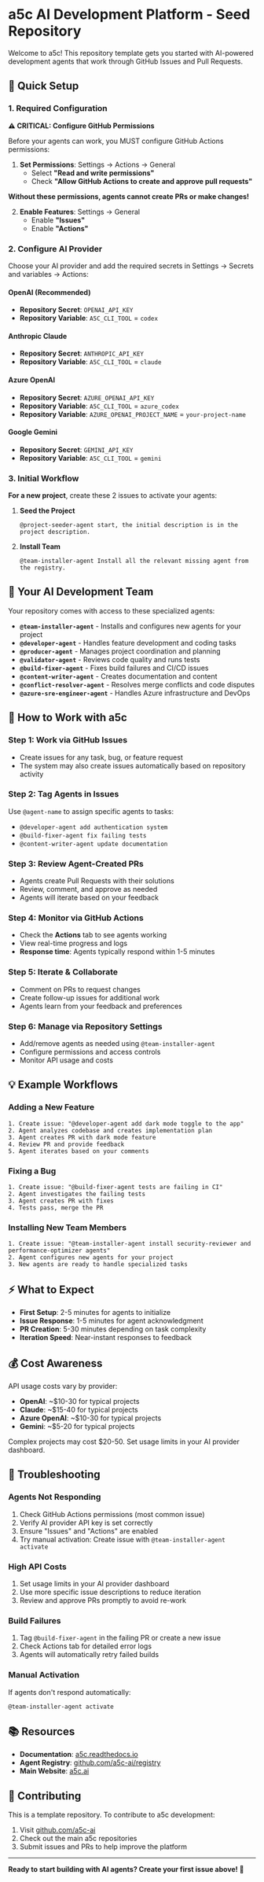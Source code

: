 # a5c AI Development Platform - Seed Repository

Welcome to a5c! This repository template gets you started with AI-powered development agents that work through GitHub Issues and Pull Requests.

## 🚀 Quick Setup

### 1. Required Configuration

**⚠️ CRITICAL: Configure GitHub Permissions**

Before your agents can work, you MUST configure GitHub Actions permissions:

1. **Set Permissions**: Settings → Actions → General
   - Select **"Read and write permissions"**
   - Check **"Allow GitHub Actions to create and approve pull requests"**

**Without these permissions, agents cannot create PRs or make changes!**

2. **Enable Features**: Settings → General
   - Enable **"Issues"** 
   - Enable **"Actions"**

### 2. Configure AI Provider

Choose your AI provider and add the required secrets in Settings → Secrets and variables → Actions:

#### OpenAI (Recommended)
- **Repository Secret**: `OPENAI_API_KEY`
- **Repository Variable**: `A5C_CLI_TOOL` = `codex`

#### Anthropic Claude
- **Repository Secret**: `ANTHROPIC_API_KEY`
- **Repository Variable**: `A5C_CLI_TOOL` = `claude`

#### Azure OpenAI
- **Repository Secret**: `AZURE_OPENAI_API_KEY`
- **Repository Variable**: `A5C_CLI_TOOL` = `azure_codex`
- **Repository Variable**: `AZURE_OPENAI_PROJECT_NAME` = `your-project-name`

#### Google Gemini
- **Repository Secret**: `GEMINI_API_KEY`
- **Repository Variable**: `A5C_CLI_TOOL` = `gemini`

### 3. Initial Workflow

**For a new project**, create these 2 issues to activate your agents:

1. **Seed the Project**
   ```
   @project-seeder-agent start, the initial description is in the project description.
   ```

2. **Install Team**
   ```
   @team-installer-agent Install all the relevant missing agent from the registry.
   ```

## 🤖 Your AI Development Team

Your repository comes with access to these specialized agents:

- **`@team-installer-agent`** - Installs and configures new agents for your project
- **`@developer-agent`** - Handles feature development and coding tasks
- **`@producer-agent`** - Manages project coordination and planning
- **`@validator-agent`** - Reviews code quality and runs tests
- **`@build-fixer-agent`** - Fixes build failures and CI/CD issues
- **`@content-writer-agent`** - Creates documentation and content
- **`@conflict-resolver-agent`** - Resolves merge conflicts and code disputes
- **`@azure-sre-engineer-agent`** - Handles Azure infrastructure and DevOps

## 📝 How to Work with a5c

### Step 1: Work via GitHub Issues
- Create issues for any task, bug, or feature request
- The system may also create issues automatically based on repository activity

### Step 2: Tag Agents in Issues
Use `@agent-name` to assign specific agents to tasks:
- `@developer-agent add authentication system`
- `@build-fixer-agent fix failing tests`
- `@content-writer-agent update documentation`

### Step 3: Review Agent-Created PRs
- Agents create Pull Requests with their solutions
- Review, comment, and approve as needed
- Agents will iterate based on your feedback

### Step 4: Monitor via GitHub Actions
- Check the **Actions** tab to see agents working
- View real-time progress and logs
- **Response time**: Agents typically respond within 1-5 minutes

### Step 5: Iterate & Collaborate
- Comment on PRs to request changes
- Create follow-up issues for additional work
- Agents learn from your feedback and preferences

### Step 6: Manage via Repository Settings
- Add/remove agents as needed using `@team-installer-agent`
- Configure permissions and access controls
- Monitor API usage and costs

## 💡 Example Workflows

### Adding a New Feature
```
1. Create issue: "@developer-agent add dark mode toggle to the app"
2. Agent analyzes codebase and creates implementation plan
3. Agent creates PR with dark mode feature
4. Review PR and provide feedback
5. Agent iterates based on your comments
```

### Fixing a Bug
```
1. Create issue: "@build-fixer-agent tests are failing in CI"
2. Agent investigates the failing tests
3. Agent creates PR with fixes
4. Tests pass, merge the PR
```

### Installing New Team Members
```
1. Create issue: "@team-installer-agent install security-reviewer and performance-optimizer agents"
2. Agent configures new agents for your project
3. New agents are ready to handle specialized tasks
```

## ⚡ What to Expect

- **First Setup**: 2-5 minutes for agents to initialize
- **Issue Response**: 1-5 minutes for agent acknowledgment
- **PR Creation**: 5-30 minutes depending on task complexity
- **Iteration Speed**: Near-instant responses to feedback

## 💰 Cost Awareness

API usage costs vary by provider:
- **OpenAI**: ~$10-30 for typical projects
- **Claude**: ~$15-40 for typical projects  
- **Azure OpenAI**: ~$10-30 for typical projects
- **Gemini**: ~$5-20 for typical projects

Complex projects may cost $20-50. Set usage limits in your AI provider dashboard.

## 🔧 Troubleshooting

### Agents Not Responding
1. Check GitHub Actions permissions (most common issue)
2. Verify AI provider API key is set correctly
3. Ensure "Issues" and "Actions" are enabled
4. Try manual activation: Create issue with `@team-installer-agent activate`

### High API Costs
1. Set usage limits in your AI provider dashboard
2. Use more specific issue descriptions to reduce iteration
3. Review and approve PRs promptly to avoid re-work

### Build Failures
1. Tag `@build-fixer-agent` in the failing PR or create a new issue
2. Check Actions tab for detailed error logs
3. Agents will automatically retry failed builds

### Manual Activation
If agents don't respond automatically:
```
@team-installer-agent activate
```

## 📚 Resources

- **Documentation**: [a5c.readthedocs.io](https://a5c.readthedocs.io/en/latest/)
- **Agent Registry**: [github.com/a5c-ai/registry](https://github.com/a5c-ai/registry)
- **Main Website**: [a5c.ai](https://a5c.ai)

## 🤝 Contributing

This is a template repository. To contribute to a5c development:
1. Visit [github.com/a5c-ai](https://github.com/a5c-ai)
2. Check out the main a5c repositories
3. Submit issues and PRs to help improve the platform

---

**Ready to start building with AI agents? Create your first issue above! 🚀**
